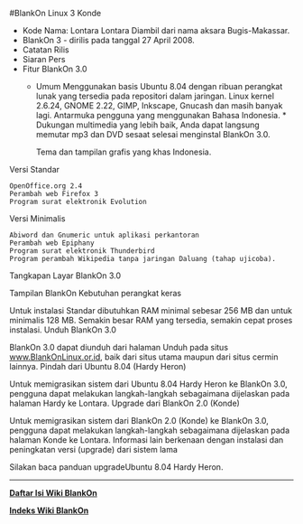 #BlankOn Linux 3 Konde
* Kode Nama: Lontara
  Lontara Diambil dari nama aksara Bugis-Makassar.
* BlankOn 3 - dirilis pada tanggal 27 April 2008.
* Catatan Rilis
* Siaran Pers
* Fitur BlankOn 3.0
  + Umum
    Menggunakan basis Ubuntu 8.04 dengan ribuan perangkat lunak yang tersedia pada repositori dalam jaringan.
    Linux kernel 2.6.24, GNOME 2.22, GIMP, Inkscape, Gnucash dan masih banyak lagi.
    Antarmuka pengguna yang menggunakan Bahasa Indonesia. * Dukungan multimedia yang lebih baik, Anda dapat langsung memutar mp3 dan DVD sesaat selesai menginstal BlankOn 3.0. 

    Tema dan tampilan grafis yang khas Indonesia. 

Versi Standar

    OpenOffice.org 2.4
    Perambah web Firefox 3
    Program surat elektronik Evolution 

Versi Minimalis

    Abiword dan Gnumeric untuk aplikasi perkantoran
    Perambah web Epiphany
    Program surat elektronik Thunderbird
    Program perambah Wikipedia tanpa jaringan Daluang (tahap ujicoba). 

Tangkapan Layar BlankOn 3.0

Tampilan BlankOn
Kebutuhan perangkat keras

Untuk instalasi Standar dibutuhkan RAM minimal sebesar 256 MB dan untuk minimalis 128 MB. Semakin besar RAM yang tersedia, semakin cepat proses instalasi.
Unduh BlankOn 3.0

BlankOn 3.0 dapat diunduh dari halaman Unduh pada situs ​www.BlankOnLinux.or.id, baik dari situs utama maupun dari situs cermin lainnya.
Pindah dari Ubuntu 8.04 (Hardy Heron)

Untuk memigrasikan sistem dari Ubuntu 8.04 Hardy Heron ke BlankOn 3.0, pengguna dapat melakukan langkah-langkah sebagaimana dijelaskan pada halaman Hardy ke Lontara.
Upgrade dari BlankOn 2.0 (Konde)

Untuk memigrasikan sistem dari BlankOn 2.0 (Konde) ke BlankOn 3.0, pengguna dapat melakukan langkah-langkah sebagaimana dijelaskan pada halaman Konde ke Lontara.
Informasi lain berkenaan dengan instalasi dan peningkatan versi (upgrade) dari sistem lama

Silakan baca panduan upgrade​Ubuntu 8.04 Hardy Heron. 


---
[**Daftar Isi Wiki BlankOn**](/DaftarIsi/README.md)
 
[**Indeks Wiki BlankOn**](/Indeks.md)



